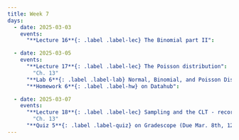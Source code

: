 ```yaml
---
title: Week 7
days:
  - date: 2025-03-03
    events:
      "**Lecture 16**{: .label .label-lec} The Binomial part II":

  - date: 2025-03-05
    events:
      "**Lecture 17**{: .label .label-lec} The Poisson distribution": 
        "Ch. 13"
      "**Lab 6**{: .label .label-lab} Normal, Binomial, and Poisson Distribution (Due Mar. 8th)":
      "**Homework 6**{: .label .label-hw} on Datahub":

  - date: 2025-03-07
    events:
      "**Lecture 18**{: .label .label-lec} Sampling and the CLT - recording only - no live lecture": 
        "Ch. 13"
      "**Quiz 5**{: .label .label-quiz} on Gradescope (Due Mar. 8th, 12pm noon)":   
---
```

